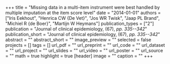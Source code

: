 +++
title = "Missing data in a multi-item instrument were best handled by multiple imputation at the item score level"
date = "2014-01-01"
authors = ["Iris Eekhout", "Henrica CW {De Vet}", "Jos WR Twisk", "Jaap PL Brand", "Michiel R {de Boer}", "Martijn W Heymans"]
publication_types = ["2"]
publication = "Journal of clinical epidemiology, (67), _pp. 335--342_"
publication_short = "Journal of clinical epidemiology, (67), _pp. 335--342_"
abstract = ""
abstract_short = ""
image_preview = ""
selected = false
projects = []
tags = []
url_pdf = ""
url_preprint = ""
url_code = ""
url_dataset = ""
url_project = ""
url_slides = ""
url_video = ""
url_poster = ""
url_source = ""
math = true
highlight = true
[header]
image = ""
caption = ""
+++
